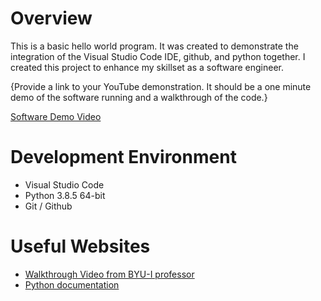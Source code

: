 # Overview

This is a basic hello world program. It was created to demonstrate the integration of the Visual Studio Code IDE, github, and python together. I created this project to enhance my skillset as a software engineer.

{Provide a link to your YouTube demonstration.  It should be a one minute demo of the software running and a walkthrough of the code.}

[Software Demo Video](http://youtube.link.goes.here)

# Development Environment

* Visual Studio Code
* Python 3.8.5 64-bit
* Git / Github

# Useful Websites

* [Walkthrough Video from BYU-I professor](https://video.byui.edu/media/t/1_zyyx43ke)
* [Python documentation](https://docs.python.org/3.8/)